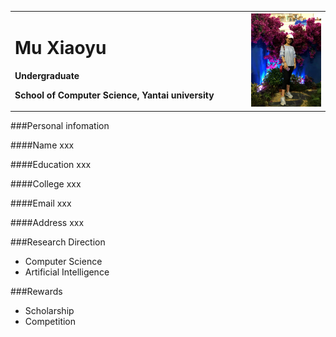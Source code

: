 <table border="0">
  <tr>
    <td width="75%">
      <h1>Mu Xiaoyu</h1>
      <p><b>Undergraduate</b></p>
      <p><b>School of Computer Science, Yantai university</b></p>
    </td>
    <td width="25%">
      <img src="/a.jpg" width="100%">    
    </td>
  </tr>
</table>
###Personal infomation

####Name xxx

####Education xxx

####College xxx

####Email xxx

####Address xxx

###Research Direction
- Computer Science
- Artificial Intelligence

###Rewards
- Scholarship
- Competition

